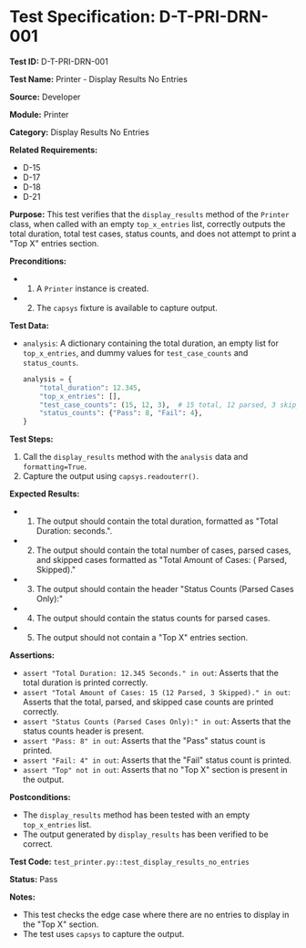 # Test Specification: D-T-PRI-DRN-001

**Test ID:** D-T-PRI-DRN-001

**Test Name:** Printer - Display Results No Entries

**Source:** Developer

**Module:** Printer

**Category:** Display Results No Entries

**Related Requirements:**

*   D-15
*   D-17
*   D-18
*   D-21

**Purpose:**
This test verifies that the `display_results` method of the `Printer` class, when called with an empty `top_x_entries` list, correctly outputs the total duration, total test cases, status counts, and does not attempt to print a "Top X" entries section.

**Preconditions:**

*   1) A `Printer` instance is created.
*   2) The `capsys` fixture is available to capture output.

**Test Data:**

*   `analysis`: A dictionary containing the total duration, an empty list for `top_x_entries`, and dummy values for `test_case_counts` and `status_counts`.
    ```python
    analysis = {
        "total_duration": 12.345,
        "top_x_entries": [],
        "test_case_counts": (15, 12, 3),  # 15 total, 12 parsed, 3 skipped
        "status_counts": {"Pass": 8, "Fail": 4},
    }
    ```

**Test Steps:**

1.  Call the `display_results` method with the `analysis` data and `formatting=True`.
2.  Capture the output using `capsys.readouterr()`.

**Expected Results:**

*   1) The output should contain the total duration, formatted as "Total Duration: <value> seconds.".
*   2) The output should contain the total number of cases, parsed cases, and skipped cases formatted as "Total Amount of Cases: <total> (<parsed> Parsed, <skipped> Skipped)."
*   3) The output should contain the header "Status Counts (Parsed Cases Only):"
*   4) The output should contain the status counts for parsed cases.
*   5) The output should not contain a "Top X" entries section.

**Assertions:**

*   `assert "Total Duration: 12.345 Seconds." in out`: Asserts that the total duration is printed correctly.
*   `assert "Total Amount of Cases: 15 (12 Parsed, 3 Skipped)." in out`: Asserts that the total, parsed, and skipped case counts are printed correctly.
*   `assert "Status Counts (Parsed Cases Only):" in out`: Asserts that the status counts header is present.
*   `assert "Pass: 8" in out`: Asserts that the "Pass" status count is printed.
*   `assert "Fail: 4" in out`: Asserts that the "Fail" status count is printed.
*   `assert "Top" not in out`: Asserts that no "Top X" section is present in the output.

**Postconditions:**

*   The `display_results` method has been tested with an empty `top_x_entries` list.
*   The output generated by `display_results` has been verified to be correct.

**Test Code:** `test_printer.py::test_display_results_no_entries`

**Status:** Pass

**Notes:**

*   This test checks the edge case where there are no entries to display in the "Top X" section.
*   The test uses `capsys` to capture the output.
